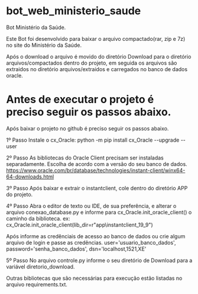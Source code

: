 # bot_web_ministerio_saude
Bot Ministério da Saúde.

Este Bot foi desenvolvido para baixar o arquivo compactado(rar, zip e 7z) no site do Ministério da Saúde. 

Após o download o arquivo é movido do diretório Download para o diretório arquivos/compactados dentro do projeto, em seguida os arquivos são extraidos no 
diretório arquivos/extraidos e carregados no banco de dados oracle.

# Antes de executar o projeto é preciso seguir os passos abaixo.

Após baixar o projeto no github é preciso seguir os passos abaixo.

1º Passo
Instale o cx_Oracle:
python -m pip install cx_Oracle --upgrade --user

2º Passo
As bibliotecas do Oracle Client precisam ser instaladas separadamente. Escolha de acordo com a versão do seu banco de dados.
https://www.oracle.com/br/database/technologies/instant-client/winx64-64-downloads.html

3º Passo
Após baixar e extrair o instantclient, cole dentro do diretório APP do projeto.

4º Passo
Abra o editor de texto ou IDE, de sua preferência, e alterar o arquivo conexao_database.py e informe para cx_Oracle.init_oracle_client() o caminho da biblioteca.
ex: cx_Oracle.init_oracle_client(lib_dir=r"app\instantclient_19_9")

Após informe as credênciais de acesso ao banco de dados ou crie algum arquivo de login e passe as credências.
user='usuario_banco_dados', 
password='senha_banco_dados', 
dsn='localhost,1521,XE'

5º Passo
No arquivo controle.py informe o seu diretório de Download para a variável diretorio_download.


Outras bibliotecas que são necessárias para execução estão listadas no arquivo requirements.txt.
